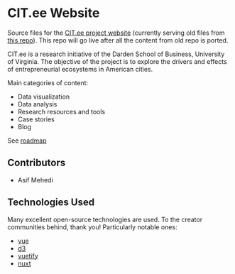 # CIT.ee Website
Source files for the [CIT.ee project website](http://citee.darden.virginia.edu/) (currently serving old files from [this repo](https://github.com/asifm/ecosystems-website)). This repo will go live after all the content from old repo is ported.

CIT.ee is a research initiative of the Darden School of Business, University of Virginia. The objective of the project is to explore the drivers and effects of entrepreneurial ecosystems in American cities.

Main categories of content:
- Data visualization
- Data analysis
- Research resources and tools
- Case stories
- Blog

See [roadmap](https://github.com/asifm/citee-website/wiki/Roadmap)

## Contributors
- Asif Mehedi

## Technologies Used
Many excellent open-source technologies are used. To the creator communities behind, thank you! Particularly notable ones: 
- [vue](https://vuejs.org/)
- [d3](https://d3js.org/)
- [vuetify](https://vuetifyjs.com/)
- [nuxt](https://nuxtjs.org/)


